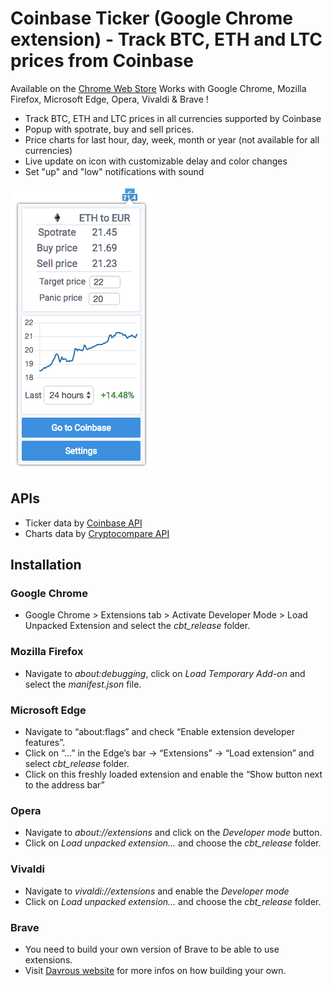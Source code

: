 # Coinbase Ticker (Google Chrome extension) - Track BTC, ETH and LTC prices from Coinbase

Available on the [Chrome Web Store]
Works with Google Chrome, Mozilla Firefox, Microsoft Edge, Opera, Vivaldi & Brave !

* Track BTC, ETH and LTC prices in all currencies supported by Coinbase
* Popup with spotrate, buy and sell prices.
* Price charts for last hour, day, week, month or year (not available for all currencies)
* Live update on icon with customizable delay and color changes
* Set "up" and "low" notifications with sound

![alt tag](https://raw.githubusercontent.com/BobRazowsky/coinbaseTicker/master/img/screenshot.png)

## APIs

* Ticker data by [Coinbase API]
* Charts data by [Cryptocompare API]

## Installation

### Google Chrome

* Google Chrome > Extensions tab > Activate Developer Mode > Load Unpacked Extension and select the *cbt_release* folder.

### Mozilla Firefox

* Navigate to *about:debugging*, click on *Load Temporary Add-on* and select the *manifest.json* file.

### Microsoft Edge

* Navigate to “about:flags” and check “Enable extension developer features”.
* Click on “…” in the Edge’s bar -> “Extensions” -> “Load extension” and select *cbt_release* folder.
* Click on this freshly loaded extension and enable the “Show button next to the address bar”

### Opera

* Navigate to *about://extensions* and click on the *Developer mode* button.
* Click on *Load unpacked extension…* and choose the *cbt_release* folder.

### Vivaldi

* Navigate to *vivaldi://extensions* and enable the *Developer mode*
* Click on *Load unpacked extension…* and choose the *cbt_release* folder.

### Brave

* You need to build your own version of Brave to be able to use extensions.
* Visit [Davrous website] for more infos on how building your own.

[Coinbase API]: https://developers.coinbase.com/api/v2
[Cryptocompare API]: https://www.cryptocompare.com/api/
[Chrome Web Store]: https://chrome.google.com/webstore/detail/coinbase-ticker/mfoihmgadcjlpehaenaclbcldkndjnll?hl=fr
[Davrous website]: https://www.davrous.com/2016/12/07/creating-an-extension-for-all-browsers-edge-chrome-firefox-opera-brave/
